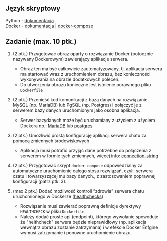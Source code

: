 ## Język skryptowy

Python - [dokumentacja](https://docs.python.org/3/tutorial/index.html)   
Docker - [dokumentacja](https://docs.docker.com) | [docker-compose](https://docs.docker.com/compose/)

## Zadanie (max. 10 ptk.)

1. (2 ptk.) Przygotować obraz oparty o rozwiązanie Docker (potocznie nazywany Dockerowym) zawierający aplikacje serwera. 
   - Obraz ten ma być całkowicie zautomatyzowany, tj. aplikacja serwera ma startować wraz z uruchomieniem obrazu, bez konieczności wykonywania na obrazie dodatkowych poleceń.
   - Do utworzenia obrazu konieczne jest istnienie porawnego pliku `Dockerfile`

2. (2 ptk.) Przenieść kod komunikacji z bazą danych na rozwiązanie MySQL (np. MariaDB) lub PgSQL (np. Postgres) i połączyć je z serwerem bazy danych uruchomionym jako osobna aplikacja.
   - Serwer bazydanych może być uruchamiany z użyciem z użyciem Dockera np.: [MariaDB](https://hub.docker.com/_/mariadb) lub [postgres](https://hub.docker.com/_/postgres)

3. (2 ptk.) Umożliwić prostą konfigurację aplikacji serwera chatu za pomocą zmiennych środowiskowych
   - Aplikacja musi potrafić przyjąć dane potrzebne do połączenia z serwerem w formie tych zmiennych, więcej info: [connection-string](https://docs.sqlalchemy.org/en/14/core/engines.html)

4. (2 ptk.) Przygotować skrypt `docker-compose` odpowiedzialny za automatyczne uruchomienie całego stosu rozwiązań, czyli: serwera czatu i towarzyszącej mu bazy danych., z zastosowaniem poprawnej konfiguracji (patrz ptk. 3).

5. (max 2 ptk.) Dodać możliwość kontroli ”zdrowia” serwera chatu uruchomionego w Dockerze ([healthchecks](https://docs.docker.com/engine/reference/builder/#healthcheck))
   - Rozwiązanie musi zawierać poprawną definicje dyrektywy `HEALTHCHECK` w pliku `Dockerfile`
   - Należy dodać proste api (endpoint), którego wywołanie spowoduje że "helthcheck" serwera będzie nieprawidłowy (np. aplikacja wewnątrz obrazu zostanie zatrzymana) i w efekcie Docker Enfgine wymusi zatrzymanie i ponowne uruchomienie obrazu. 

<!-- ## Dodatkowa dokumentacja -->